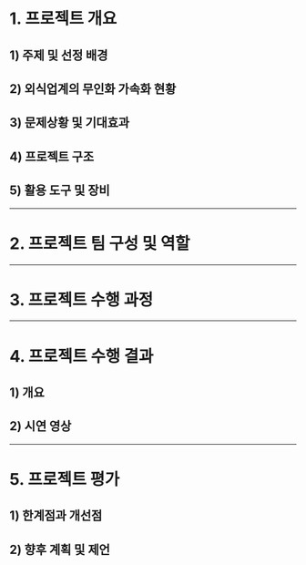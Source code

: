 # 1. 프로젝트 개요
## 1) 주제 및 선정 배경
## 2) 외식업계의 무인화 가속화 현황
## 3) 문제상황 및 기대효과
## 4) 프로젝트 구조
## 5) 활용 도구 및 장비

------

# 2. 프로젝트 팀 구성 및 역할

------

# 3. 프로젝트 수행 과정

------

# 4. 프로젝트 수행 결과
## 1) 개요
## 2) 시연 영상


-------

# 5. 프로젝트 평가
## 1) 한계점과 개선점
## 2) 향후 계획 및 제언
